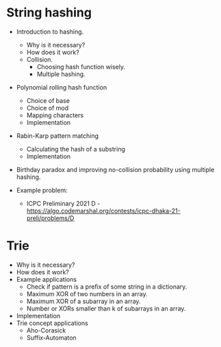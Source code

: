 # String hashing

- Introduction to hashing.
  - Why is it necessary?
  - How does it work?
  - Collision.
    - Choosing hash function wisely.
    - Multiple hashing.

- Polynomial rolling hash function
  - Choice of base
  - Choice of mod
  - Mapping characters
  - Implementation

- Rabin-Karp pattern matching
  - Calculating the hash of a substring
  - Implementation

- Birthday paradox and improving no-collision probability using multiple hashing.

- Example problem:
  - ICPC Preliminary 2021 D - https://algo.codemarshal.org/contests/icpc-dhaka-21-preli/problems/D

# Trie

- Why is it necessary?
- How does it work?
- Example applications
  - Check if pattern is a prefix of some string in a dictionary.
  - Maximum XOR of two numbers in an array.
  - Maximum XOR of a subarray in an array.
  - Number or XORs smaller than k of subarrays in an array.
- Implementation
- Trie concept applications
  - Aho-Corasick
  - Suffix-Automaton